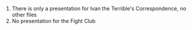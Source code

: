 1) There is only a presentation for Ivan the Terrible's Correspondence, no other files
2) No presentation for the Fight Club
